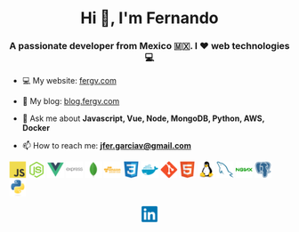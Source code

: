 <h1 align="center">
  Hi 👋, I'm Fernando
</h1>

<h3 align="center">
  A passionate developer from Mexico 🇲🇽. I ❤️ web technologies 💻
</h3>

- 💻 My website: [fergv.com](https://fergv.com)

- 📖 My blog: [blog.fergv.com](https://blog.fergv.com)

- 💬 Ask me about **Javascript, Vue, Node, MongoDB, Python, AWS, Docker**

- 📫 How to reach me: **jfer.garciav@gmail.com**

<p align="left">
  <img
    src="./icons/javascript.svg"
    alt="javascript"
    width="30"
    height="30"
  />
  <img
    src="./icons/nodejs.svg"
    alt="nodejs"
    width="30"
    height="30"
  />
  <img
    src="./icons/vuejs.svg"
    alt="vuejs"
    width="30"
    height="30"
  />
  <img
    src="./icons/express.svg"
    alt="express"
    width="30"
    height="30"
  />
  <img
    src="./icons/mongodb.svg"
    alt="mongodb"
    width="30"
    height="30"
  />
  <img
    src="./icons/aws.svg"
    alt="aws"
    width="30"
    height="30"
  />
  <img
    src="./icons/css3.svg"
    alt="css3"
    width="30"
    height="30"
  />
  <img
    src="./icons/docker.svg"
    alt="docker"
    width="30"
    height="30"
  />
  <img
    src="./icons/git.svg"
    alt="git"
    width="30"
    height="30"
  />
  <img
    src="./icons/html5.svg"
    alt="html5"
    width="30"
    height="30"
  />
  <img
    src="./icons/linux.svg"
    alt="linux"
    width="30"
    height="30"
  />
  <img
    src="./icons/mysql.svg"
    alt="mysql"
    width="30"
    height="30"
  />
  <img
    src="./icons/nginx.svg"
    alt="nginx"
    width="30"
    height="30"
  />
  <img
    src="./icons/postgresql.svg"
    alt="postgresql"
    width="30"
    height="30"
  />
  <img
    src="./icons/python.svg"
    alt="python"
    width="30"
    height="30"
  />
</p>

<p align="center">
  <a href="https://linkedin.com/in/jose-fernando-garcia-vazquez/" target="blank">
    <img
      align="center"
      src="./icons/linkedin.svg"
      alt="jose-fernando-garcia-vazquez/"
      height="30"
      width="30"
    />
  </a>
</p>
